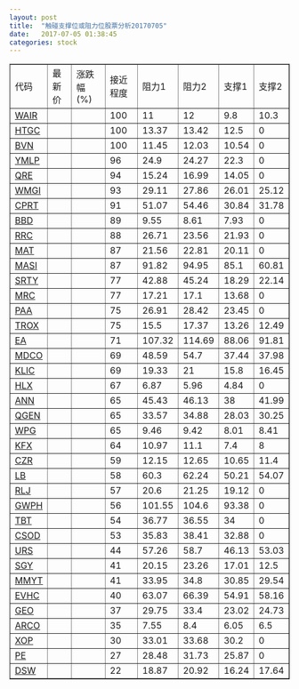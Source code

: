 ```yaml
---
layout: post
title:  "触碰支撑位或阻力位股票分析20170705"
date:   2017-07-05 01:38:45
categories: stock
---
```

<script type="text/javascript">
var stockList = []
stockList.push('gb_wair');
stockList.push('gb_htgc');
stockList.push('gb_bvn');
stockList.push('gb_ymlp');
stockList.push('gb_qre');
stockList.push('gb_wmgi');
stockList.push('gb_cprt');
stockList.push('gb_bbd');
stockList.push('gb_rrc');
stockList.push('gb_mat');
stockList.push('gb_masi');
stockList.push('gb_srty');
stockList.push('gb_mrc');
stockList.push('gb_paa');
stockList.push('gb_trox');
stockList.push('gb_ea');
stockList.push('gb_mdco');
stockList.push('gb_klic');
stockList.push('gb_hlx');
stockList.push('gb_ann');
stockList.push('gb_qgen');
stockList.push('gb_wpg');
stockList.push('gb_kfx');
stockList.push('gb_czr');
stockList.push('gb_lb');
stockList.push('gb_rlj');
stockList.push('gb_gwph');
stockList.push('gb_tbt');
stockList.push('gb_csod');
stockList.push('gb_urs');
stockList.push('gb_sgy');
stockList.push('gb_mmyt');
stockList.push('gb_evhc');
stockList.push('gb_geo');
stockList.push('gb_arco');
stockList.push('gb_xop');
stockList.push('gb_pe');
stockList.push('gb_dsw');
</script>
<table border="1">
 <tr>
 <td>代码</td>
 <td>最新价</td>
 <td>涨跌幅(%)</td>
 <td>接近程度</td>
 <td>阻力1</td>
 <td>阻力2</td>
 <td>支撑1</td>
 <td>支撑2</td>
</tr>
  <tr id="wair" class="red">
  <td><a href="http://stock.finance.sina.com.cn/usstock/quotes/WAIR.html" target="_blank">WAIR</a></td><td></td><td></td><td>100</td><td>11</td><td>12</td><td>9.8</td><td>10.3</td></tr>
  <tr id="htgc" class="red">
  <td><a href="http://stock.finance.sina.com.cn/usstock/quotes/HTGC.html" target="_blank">HTGC</a></td><td></td><td></td><td>100</td><td>13.37</td><td>13.42</td><td>12.5</td><td>0</td></tr>
  <tr id="bvn" class="red">
  <td><a href="http://stock.finance.sina.com.cn/usstock/quotes/BVN.html" target="_blank">BVN</a></td><td></td><td></td><td>100</td><td>11.45</td><td>12.03</td><td>10.54</td><td>0</td></tr>
  <tr id="ymlp" class="red">
  <td><a href="http://stock.finance.sina.com.cn/usstock/quotes/YMLP.html" target="_blank">YMLP</a></td><td></td><td></td><td>96</td><td>24.9</td><td>24.27</td><td>22.3</td><td>0</td></tr>
  <tr id="qre" class="red">
  <td><a href="http://stock.finance.sina.com.cn/usstock/quotes/QRE.html" target="_blank">QRE</a></td><td></td><td></td><td>94</td><td>15.24</td><td>16.99</td><td>14.05</td><td>0</td></tr>
  <tr id="wmgi" class="red">
  <td><a href="http://stock.finance.sina.com.cn/usstock/quotes/WMGI.html" target="_blank">WMGI</a></td><td></td><td></td><td>93</td><td>29.11</td><td>27.86</td><td>26.01</td><td>25.12</td></tr>
  <tr id="cprt" class="green">
  <td><a href="http://stock.finance.sina.com.cn/usstock/quotes/CPRT.html" target="_blank">CPRT</a></td><td></td><td></td><td>91</td><td>51.07</td><td>54.46</td><td>30.84</td><td>31.78</td></tr>
  <tr id="bbd" class="red">
  <td><a href="http://stock.finance.sina.com.cn/usstock/quotes/BBD.html" target="_blank">BBD</a></td><td></td><td></td><td>89</td><td>9.55</td><td>8.61</td><td>7.93</td><td>0</td></tr>
  <tr id="rrc" class="red">
  <td><a href="http://stock.finance.sina.com.cn/usstock/quotes/RRC.html" target="_blank">RRC</a></td><td></td><td></td><td>88</td><td>26.71</td><td>23.56</td><td>21.93</td><td>0</td></tr>
  <tr id="mat" class="red">
  <td><a href="http://stock.finance.sina.com.cn/usstock/quotes/MAT.html" target="_blank">MAT</a></td><td></td><td></td><td>87</td><td>21.56</td><td>22.81</td><td>20.11</td><td>0</td></tr>
  <tr id="masi" class="red">
  <td><a href="http://stock.finance.sina.com.cn/usstock/quotes/MASI.html" target="_blank">MASI</a></td><td></td><td></td><td>87</td><td>91.82</td><td>94.95</td><td>85.1</td><td>60.81</td></tr>
  <tr id="srty" class="red">
  <td><a href="http://stock.finance.sina.com.cn/usstock/quotes/SRTY.html" target="_blank">SRTY</a></td><td></td><td></td><td>77</td><td>42.88</td><td>45.24</td><td>18.29</td><td>22.14</td></tr>
  <tr id="mrc" class="red">
  <td><a href="http://stock.finance.sina.com.cn/usstock/quotes/MRC.html" target="_blank">MRC</a></td><td></td><td></td><td>77</td><td>17.21</td><td>17.1</td><td>13.68</td><td>0</td></tr>
  <tr id="paa" class="red">
  <td><a href="http://stock.finance.sina.com.cn/usstock/quotes/PAA.html" target="_blank">PAA</a></td><td></td><td></td><td>75</td><td>26.91</td><td>28.42</td><td>23.45</td><td>0</td></tr>
  <tr id="trox" class="red">
  <td><a href="http://stock.finance.sina.com.cn/usstock/quotes/TROX.html" target="_blank">TROX</a></td><td></td><td></td><td>75</td><td>15.5</td><td>17.37</td><td>13.26</td><td>12.49</td></tr>
  <tr id="ea" class="red">
  <td><a href="http://stock.finance.sina.com.cn/usstock/quotes/EA.html" target="_blank">EA</a></td><td></td><td></td><td>71</td><td>107.32</td><td>114.69</td><td>88.06</td><td>91.81</td></tr>
  <tr id="mdco" class="green">
  <td><a href="http://stock.finance.sina.com.cn/usstock/quotes/MDCO.html" target="_blank">MDCO</a></td><td></td><td></td><td>69</td><td>48.59</td><td>54.7</td><td>37.44</td><td>37.98</td></tr>
  <tr id="klic" class="red">
  <td><a href="http://stock.finance.sina.com.cn/usstock/quotes/KLIC.html" target="_blank">KLIC</a></td><td></td><td></td><td>69</td><td>19.33</td><td>21</td><td>15.8</td><td>16.45</td></tr>
  <tr id="hlx" class="red">
  <td><a href="http://stock.finance.sina.com.cn/usstock/quotes/HLX.html" target="_blank">HLX</a></td><td></td><td></td><td>67</td><td>6.87</td><td>5.96</td><td>4.84</td><td>0</td></tr>
  <tr id="ann" class="red">
  <td><a href="http://stock.finance.sina.com.cn/usstock/quotes/ANN.html" target="_blank">ANN</a></td><td></td><td></td><td>65</td><td>45.43</td><td>46.13</td><td>38</td><td>41.99</td></tr>
  <tr id="qgen" class="red">
  <td><a href="http://stock.finance.sina.com.cn/usstock/quotes/QGEN.html" target="_blank">QGEN</a></td><td></td><td></td><td>65</td><td>33.57</td><td>34.88</td><td>28.03</td><td>30.25</td></tr>
  <tr id="wpg" class="green">
  <td><a href="http://stock.finance.sina.com.cn/usstock/quotes/WPG.html" target="_blank">WPG</a></td><td></td><td></td><td>65</td><td>9.46</td><td>9.42</td><td>8.01</td><td>8.41</td></tr>
  <tr id="kfx" class="green">
  <td><a href="http://stock.finance.sina.com.cn/usstock/quotes/KFX.html" target="_blank">KFX</a></td><td></td><td></td><td>64</td><td>10.97</td><td>11.1</td><td>7.4</td><td>8</td></tr>
  <tr id="czr" class="red">
  <td><a href="http://stock.finance.sina.com.cn/usstock/quotes/CZR.html" target="_blank">CZR</a></td><td></td><td></td><td>59</td><td>12.15</td><td>12.65</td><td>10.65</td><td>11.4</td></tr>
  <tr id="lb" class="green">
  <td><a href="http://stock.finance.sina.com.cn/usstock/quotes/LB.html" target="_blank">LB</a></td><td></td><td></td><td>58</td><td>60.3</td><td>62.24</td><td>50.21</td><td>54.07</td></tr>
  <tr id="rlj" class="red">
  <td><a href="http://stock.finance.sina.com.cn/usstock/quotes/RLJ.html" target="_blank">RLJ</a></td><td></td><td></td><td>57</td><td>20.6</td><td>21.25</td><td>19.12</td><td>0</td></tr>
  <tr id="gwph" class="red">
  <td><a href="http://stock.finance.sina.com.cn/usstock/quotes/GWPH.html" target="_blank">GWPH</a></td><td></td><td></td><td>56</td><td>101.55</td><td>104.6</td><td>93.38</td><td>0</td></tr>
  <tr id="tbt" class="red">
  <td><a href="http://stock.finance.sina.com.cn/usstock/quotes/TBT.html" target="_blank">TBT</a></td><td></td><td></td><td>54</td><td>36.77</td><td>36.55</td><td>34</td><td>0</td></tr>
  <tr id="csod" class="red">
  <td><a href="http://stock.finance.sina.com.cn/usstock/quotes/CSOD.html" target="_blank">CSOD</a></td><td></td><td></td><td>53</td><td>35.83</td><td>38.41</td><td>32.88</td><td>0</td></tr>
  <tr id="urs" class="green">
  <td><a href="http://stock.finance.sina.com.cn/usstock/quotes/URS.html" target="_blank">URS</a></td><td></td><td></td><td>44</td><td>57.26</td><td>58.7</td><td>46.13</td><td>53.03</td></tr>
  <tr id="sgy" class="red">
  <td><a href="http://stock.finance.sina.com.cn/usstock/quotes/SGY.html" target="_blank">SGY</a></td><td></td><td></td><td>41</td><td>20.15</td><td>23.26</td><td>17.01</td><td>12.5</td></tr>
  <tr id="mmyt" class="red">
  <td><a href="http://stock.finance.sina.com.cn/usstock/quotes/MMYT.html" target="_blank">MMYT</a></td><td></td><td></td><td>41</td><td>33.95</td><td>34.8</td><td>30.85</td><td>29.54</td></tr>
  <tr id="evhc" class="red">
  <td><a href="http://stock.finance.sina.com.cn/usstock/quotes/EVHC.html" target="_blank">EVHC</a></td><td></td><td></td><td>40</td><td>63.07</td><td>66.39</td><td>54.91</td><td>58.16</td></tr>
  <tr id="geo" class="green">
  <td><a href="http://stock.finance.sina.com.cn/usstock/quotes/GEO.html" target="_blank">GEO</a></td><td></td><td></td><td>37</td><td>29.75</td><td>33.4</td><td>23.02</td><td>24.73</td></tr>
  <tr id="arco" class="red">
  <td><a href="http://stock.finance.sina.com.cn/usstock/quotes/ARCO.html" target="_blank">ARCO</a></td><td></td><td></td><td>35</td><td>7.55</td><td>8.4</td><td>6.05</td><td>6.5</td></tr>
  <tr id="xop" class="red">
  <td><a href="http://stock.finance.sina.com.cn/usstock/quotes/XOP.html" target="_blank">XOP</a></td><td></td><td></td><td>30</td><td>33.01</td><td>33.68</td><td>30.2</td><td>0</td></tr>
  <tr id="pe" class="green">
  <td><a href="http://stock.finance.sina.com.cn/usstock/quotes/PE.html" target="_blank">PE</a></td><td></td><td></td><td>27</td><td>28.48</td><td>31.73</td><td>25.87</td><td>0</td></tr>
  <tr id="dsw" class="green">
  <td><a href="http://stock.finance.sina.com.cn/usstock/quotes/DSW.html" target="_blank">DSW</a></td><td></td><td></td><td>22</td><td>18.87</td><td>20.92</td><td>16.24</td><td>17.64</td></tr>
</table>
